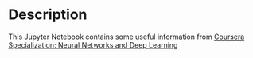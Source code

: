 # Description  
This Jupyter Notebook contains some useful information from 
[Coursera Specialization: Neural Networks and Deep Learning][coursera-link]




[coursera-link]:  https://www.coursera.org/learn/neural-networks-deep-learning/
